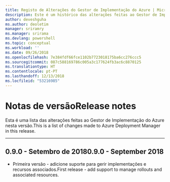 ```yaml
---
title: Registo de Alterações do Gestor de Implementação do Azure | Microsoft Docs
description: Este é um histórico das alterações feitas ao Gestor de Implementação do Azure na versão mais recente.
author: deveshguha
ms.author: deoletim
manager: sriramry
ms.manager: srirama
ms.devlang: powershell
ms.topic: conceptual
ms.workload: ''
ms.date: 09/26/2018
ms.openlocfilehash: 7e384fdf66fce1102b7723018175ba6cc276ccc5
ms.sourcegitcommit: 087c588169786c005a3c177624fb3ac6c8870125
ms.translationtype: HT
ms.contentlocale: pt-PT
ms.lasthandoff: 12/13/2018
ms.locfileid: "53216985"
---
```

# <a name="release-notes"></a><span data-ttu-id="8c5ad-103">Notas de versão</span><span class="sxs-lookup"><span data-stu-id="8c5ad-103">Release notes</span></span>

<span data-ttu-id="8c5ad-104">Esta é uma lista das alterações feitas ao Gestor de Implementação do Azure nesta versão.</span><span class="sxs-lookup"><span data-stu-id="8c5ad-104">This is a list of changes made to Azure Deployment Manager in this release.</span></span>

---
## <a name="090---september-2018"></a><span data-ttu-id="8c5ad-105">0.9.0 - Setembro de 2018</span><span class="sxs-lookup"><span data-stu-id="8c5ad-105">0.9.0 - September 2018</span></span>
* <span data-ttu-id="8c5ad-106">Primeira versão - adicione suporte para gerir implementações e recursos associados.</span><span class="sxs-lookup"><span data-stu-id="8c5ad-106">First release - add support to manage rollouts and associated resources.</span></span>